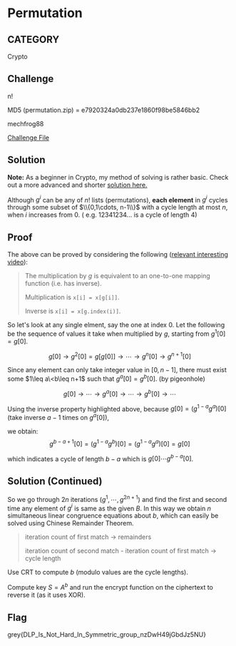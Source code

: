 # Permutation

## CATEGORY

Crypto

## Challenge

n!

MD5 (permutation.zip) = e7920324a0db237e1860f98be5846bb2

mechfrog88

[Challenge File](./Resources/permutation.zip)

## Solution

**Note:** As a beginner in Crypto, my method of solving is rather basic. Check out a more advanced and shorter [solution here.](https://ariana1729.github.io/writeups/2022/GreyCTF/Permutation/2022-06-10-Permutation.html) 

Although $g^i$ can be any of $n!$ lists (permutations), **each element** in $g^i$ cycles through some subset of $\\{0,1\cdots, n-1\\}$ with a cycle length at most $n$, when $i$ increases from $0$. ( e.g. 12341234... is a cycle of length 4)


## Proof

The above can be proved by considering the following ([relevant interesting video](https://youtu.be/iSNsgj1OCLA?t=660)):

> The multiplication by $g$ is equivalent to an one-to-one mapping function (i.e. has inverse). 
> 
> Multiplication  is `x[i] = x[g[i]]`. 
> 
> Inverse is `x[i] = x[g.index(i)]`. 

So let's look at any single elment, say the one at index 0. Let the following be the sequence of values it take when multiplied by $g$, starting from $g^1[0] = g[0]$.

$$
g[0]\to g^2[0]=g[g[0]] \to\cdots\to g^n[0]\to g^{n+1}[0]
$$

Since any element can only take integer value in $[0, n-1]$, there must exist some $1\leq a\<b\leq n+1$ such that $g^{a}[0]=g^b[0]$. (by pigeonhole)

$$
g[0]\to\cdots\to g^a[0] \to\cdots\to g^b[0] \to\cdots
$$

Using the inverse property highlighted above, because $g[0]=(g^{1-a}g^a)[0]$ (take inverse $a-1$ times on $g^a[0]$),

we obtain:
$$
g^{b-a+1}[0]=(g^{1-a}g^b)[0] = (g^{1-a}g^a)[0] = g[0]
$$

which indicates a cycle of length $b-a$ which is $g[0] \cdots g^{b-a}[0]$. 

## Solution (Continued)

So we go through $2n$ iterations ($g^1,\cdots ,g^{2n+1}$) and find the first and second time any element of $g^i$ is same as the given $B$. In this way we obtain $n$ simultaneous linear congruence equations about $b$,  which can easily be solved using Chinese Remainder Theorem.

> iteration count of first match -> remainders
>
> iteration count of second match - iteration count of first match -> cycle length

Use CRT to compute $b$ (modulo values are the cycle lengths).

Compute key $S=A^b$ and run the encrypt function on the ciphertext to reverse it (as it uses XOR). 

## Flag

grey{DLP_Is_Not_Hard_In_Symmetric_group_nzDwH49jGbdJz5NU}

